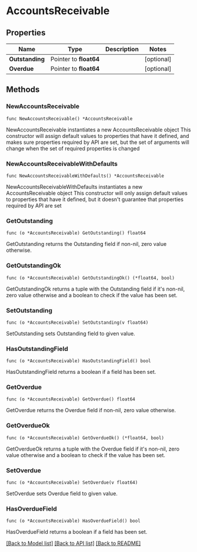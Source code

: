 # AccountsReceivable

## Properties

Name | Type | Description | Notes
------------ | ------------- | ------------- | -------------
**Outstanding** | Pointer to **float64** |  | [optional] 
**Overdue** | Pointer to **float64** |  | [optional] 

## Methods

### NewAccountsReceivable

`func NewAccountsReceivable() *AccountsReceivable`

NewAccountsReceivable instantiates a new AccountsReceivable object
This constructor will assign default values to properties that have it defined,
and makes sure properties required by API are set, but the set of arguments
will change when the set of required properties is changed

### NewAccountsReceivableWithDefaults

`func NewAccountsReceivableWithDefaults() *AccountsReceivable`

NewAccountsReceivableWithDefaults instantiates a new AccountsReceivable object
This constructor will only assign default values to properties that have it defined,
but it doesn't guarantee that properties required by API are set

### GetOutstanding

`func (o *AccountsReceivable) GetOutstanding() float64`

GetOutstanding returns the Outstanding field if non-nil, zero value otherwise.

### GetOutstandingOk

`func (o *AccountsReceivable) GetOutstandingOk() (*float64, bool)`

GetOutstandingOk returns a tuple with the Outstanding field if it's non-nil, zero value otherwise
and a boolean to check if the value has been set.

### SetOutstanding

`func (o *AccountsReceivable) SetOutstanding(v float64)`

SetOutstanding sets Outstanding field to given value.

### HasOutstandingField

`func (o *AccountsReceivable) HasOutstandingField() bool`

HasOutstandingField returns a boolean if a field has been set.

### GetOverdue

`func (o *AccountsReceivable) GetOverdue() float64`

GetOverdue returns the Overdue field if non-nil, zero value otherwise.

### GetOverdueOk

`func (o *AccountsReceivable) GetOverdueOk() (*float64, bool)`

GetOverdueOk returns a tuple with the Overdue field if it's non-nil, zero value otherwise
and a boolean to check if the value has been set.

### SetOverdue

`func (o *AccountsReceivable) SetOverdue(v float64)`

SetOverdue sets Overdue field to given value.

### HasOverdueField

`func (o *AccountsReceivable) HasOverdueField() bool`

HasOverdueField returns a boolean if a field has been set.


[[Back to Model list]](../README.md#documentation-for-models) [[Back to API list]](../README.md#documentation-for-api-endpoints) [[Back to README]](../README.md)


